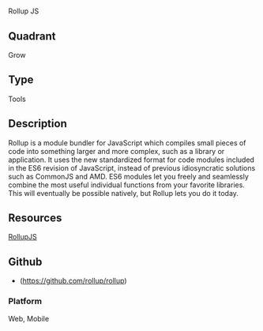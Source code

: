 # <name>
Rollup JS

## Quadrant
Grow

## Type
Tools

## Description
Rollup is a module bundler for JavaScript which compiles small pieces of code into something larger and more complex, such as a library or application. It uses the new standardized format for code modules included in the ES6 revision of JavaScript, instead of previous idiosyncratic solutions such as CommonJS and AMD. ES6 modules let you freely and seamlessly combine the most useful individual functions from your favorite libraries. This will eventually be possible natively, but Rollup lets you do it today.

## Resources
[RollupJS](https://rollupjs.org/guide/en)

## Github
* (https://github.com/rollup/rollup)

### Platform

Web, Mobile